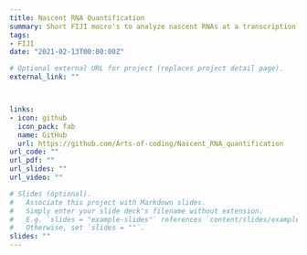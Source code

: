 ```yaml
---
title: Nascent RNA Quantification
summary: Short FIJI macro's to analyze nascent RNAs at a transcription site in smFISH images.
tags:
- FIJI
date: "2021-02-13T00:00:00Z"

# Optional external URL for project (replaces project detail page).
external_link: ""



links:
- icon: github
  icon_pack: fab
  name: GitHub
  url: https://github.com/Arts-of-coding/Nascent_RNA_quantification
url_code: ""
url_pdf: ""
url_slides: ""
url_video: ""

# Slides (optional).
#   Associate this project with Markdown slides.
#   Simply enter your slide deck's filename without extension.
#   E.g. `slides = "example-slides"` references `content/slides/example-slides.md`.
#   Otherwise, set `slides = ""`.
slides: ""
---
```


